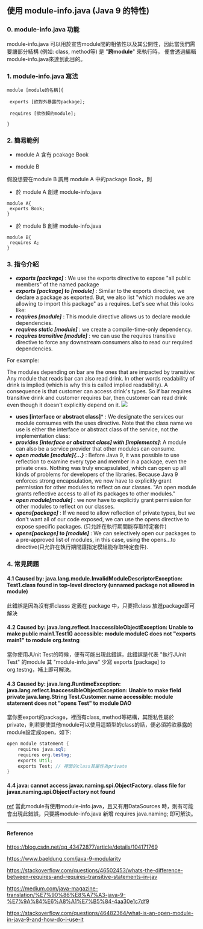 ## 使用 module-info.java (Java 9 的特性)
### 0. module-info.java 功能
module-info.java 可以用於宣告module間的相依性以及其公開性，因此當我們需要讓部分結構 (例如: class, method等) 是 "**跨module**" 來執行時，
便會透過編輯module-info.java來達到此目的。

### 1. module-info.java 寫法
```
module [module的名稱]{

 exports [欲對外暴露的package];
 
 requires [欲依賴的module];
 
}
```

### 2. 簡易範例

* module A 含有 pcakage Book

* module B

假設想要在module B 調用 module A 中的package Book，則

- 於 module A 創建 module-info.java 
```
module A{
 exports Book;
}
```
- 於 module B  創建 module-info.java 
```
module B{
 requires A;
}
```
### 3. 指令介紹
* ***exports [package]*** : We use the exports directive to expose "all public members" of the named package
* ***exports [package] to [module]*** : Similar to the exports directive, we declare a package as exported. But, we also list "which modules we are allowing to import this package" as a requires. Let's see what this looks like:
* ***requires [module]*** : This module directive allows us to declare module dependencies.
* ***requires static [module]*** : we create a compile-time-only dependency.
* ***requires transitive [module]*** : we can use the requires transitive directive to force any downstream consumers also to read our required dependencies.

For example:

The modules depending on bar are the ones that are impacted by transitive: Any module that reads bar can also read drink. In other words readability of drink is implied (which is why this is called implied readability). A consequence is that customer can access drink's types.
So if bar requires transitive drink and customer requires bar, then customer can read drink even though it doesn't explicitly depend on it.
<img src = "https://i.stack.imgur.com/fbZwV.png">
* **uses [interface or abstract class]*** : We designate the services our module consumes with the uses directive. Note that the class name we use is either the interface or abstract class of the service, not the implementation class:
* ***provides [interface or abstract class] with [implements]***: A module can also be a service provider that other modules can consume.
* ***open module [module]{...}*** : Before Java 9, it was possible to use reflection to examine every type and member in a package, even the private ones. Nothing was truly encapsulated, which can open up all kinds of problems for developers of the libraries. Because Java 9 enforces strong encapsulation, we now have to explicitly grant permission for other modules to reflect on our classes. "An open module grants reflective access to all of its packages to other modules."
* ***open module[module]*** : we now have to explicitly grant permission for other modules to reflect on our classes.
* ***opens[package]*** : If we need to allow reflection of private types, but we don't want all of our code exposed, we can use the opens directive to expose specific packages. (只允許在執行期間能存取特定套件)
* ***opens[package] to [module]*** : We can selectively open our packages to a pre-approved list of modules, in this case, using the opens…to directive(只允許在執行期間讓指定模組能存取特定套件).

### 4. 常見問題
#### 4.1 Caused by: java.lang.module.InvalidModuleDescriptorException: Test1.class found in top-level directory (unnamed package not allowed in module)

此錯誤是因為沒有把classs 定義在 package 中，只要把class 放進package即可解決

#### 4.2 Caused by: java.lang.reflect.InaccessibleObjectException: Unable to make public main1.Test1() accessible: module moduleC does not "exports main1" to module org.testng

當你使用JUnit Test的時候，便有可能出現此錯誤，此錯誤是代表 "執行JUnit Test" 的module 其 "module-info.java" 少寫 exports [package] to org.testng，補上即可解決。

#### 4.3 Caused by: java.lang.RuntimeException: java.lang.reflect.InaccessibleObjectException: Unable to make field private java.lang.String Test.Customer.name accessible: module statement does not "opens Test" to module DAO

當你要export的package，裡面有class, method等結構，其隱私性屬於 private，則若要使其他module可以使用這類型的class的話，便必須將欲暴露的module設定成open，如下:
```java
open module statement {
    requires java.sql;
    requires org.testng;
    exports Util;
    exports Test; // 裡面的class其屬性為private
}
```

#### 4.4 java: cannot access javax.naming.spi.ObjectFactory. class file for javax.naming.spi.ObjectFactory not found
[ref](https://stackoverflow.com/questions/46488346/error32-13-error-cannot-access-referenceable-class-file-for-javax-naming-re)
當此module有使用module-info.java，且又有用DataSources 時，則有可能會出現此錯誤，只要將module-info.java 新增 requires java.naming; 即可解決。

---
#### Reference

https://blog.csdn.net/qq_43472877/article/details/104171769

https://www.baeldung.com/java-9-modularity

https://stackoverflow.com/questions/46502453/whats-the-difference-between-requires-and-requires-transitive-statements-in-jav

https://medium.com/java-magazine-translation/%E7%90%86%E8%A7%A3-java-9-%E7%9A%84%E6%A8%A1%E7%B5%84-4aa30e1c7df9

https://stackoverflow.com/questions/46482364/what-is-an-open-module-in-java-9-and-how-do-i-use-it
